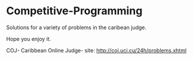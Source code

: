 # Competitive-Programming
Solutions for a variety of problems in the caribean judge.


Hope you enjoy it.



COJ- Caribbean Online Judge- site: http://coj.uci.cu/24h/problems.xhtml
